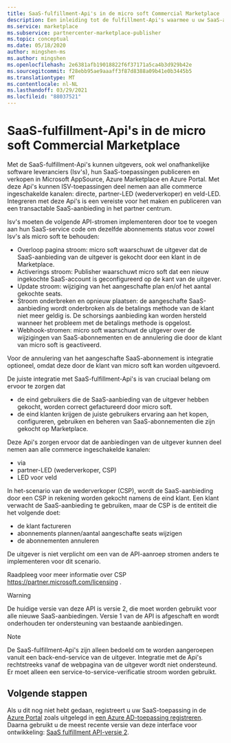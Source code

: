 ```yaml
---
title: SaaS-fulfillment-Api's in de micro soft Commercial Marketplace
description: Een inleiding tot de fulfillment-Api's waarmee u uw SaaS-aanbiedingen in Microsoft AppSource en Azure Marketplace kunt integreren.
ms.service: marketplace
ms.subservice: partnercenter-marketplace-publisher
ms.topic: conceptual
ms.date: 05/18/2020
author: mingshen-ms
ms.author: mingshen
ms.openlocfilehash: 2e6381afb19018822f6f37171a5ca4b3d929b42e
ms.sourcegitcommit: f28ebb95ae9aaaff3f87d8388a09b41e0b3445b5
ms.translationtype: MT
ms.contentlocale: nl-NL
ms.lasthandoff: 03/29/2021
ms.locfileid: "88037521"
---
```

# <a name="saas-fulfillment-apis-in-the-microsoft-commercial-marketplace"></a>SaaS-fulfillment-Api's in de micro soft Commercial Marketplace

Met de SaaS-fulfillment-Api's kunnen uitgevers, ook wel onafhankelijke software leveranciers (Isv's), hun SaaS-toepassingen publiceren en verkopen in Microsoft AppSource, Azure Marketplace en Azure Portal. Met deze Api's kunnen ISV-toepassingen deel nemen aan alle commerce ingeschakelde kanalen: directe, partner-LED (wederverkoper) en veld-LED.  Integreren met deze Api's is een vereiste voor het maken en publiceren van een transactable SaaS-aanbieding in het partner centrum.

Isv's moeten de volgende API-stromen implementeren door toe te voegen aan hun SaaS-service code om dezelfde abonnements status voor zowel Isv's als micro soft te behouden:

* Overloop pagina stroom: micro soft waarschuwt de uitgever dat de SaaS-aanbieding van de uitgever is gekocht door een klant in de Marketplace.
* Activerings stroom: Publisher waarschuwt micro soft dat een nieuw ingekochte SaaS-account is geconfigureerd op de kant van de uitgever.
* Update stroom: wijziging van het aangeschafte plan en/of het aantal gekochte seats.
* Stroom onderbreken en opnieuw plaatsen: de aangeschafte SaaS-aanbieding wordt onderbroken als de betalings methode van de klant niet meer geldig is. De schorsings aanbieding kan worden hersteld wanneer het probleem met de betalings methode is opgelost.
* Webhook-stromen: micro soft waarschuwt de uitgever over de wijzigingen van SaaS-abonnementen en de annulering die door de klant van micro soft is geactiveerd.

Voor de annulering van het aangeschafte SaaS-abonnement is integratie optioneel, omdat deze door de klant van micro soft kan worden uitgevoerd.

De juiste integratie met SaaS-fulfillment-Api's is van cruciaal belang om ervoor te zorgen dat

* de eind gebruikers die de SaaS-aanbieding van de uitgever hebben gekocht, worden correct gefactureerd door micro soft.
* de eind klanten krijgen de juiste gebruikers ervaring aan het kopen, configureren, gebruiken en beheren van SaaS-abonnementen die zijn gekocht op Marketplace.

Deze Api's zorgen ervoor dat de aanbiedingen van de uitgever kunnen deel nemen aan alle commerce ingeschakelde kanalen:

* via
* partner-LED (wederverkoper, CSP)
* LED voor veld

In het-scenario van de wederverkoper (CSP), wordt de SaaS-aanbieding door een CSP in rekening worden gekocht namens de eind klant. Een klant verwacht de SaaS-aanbieding te gebruiken, maar de CSP is de entiteit die het volgende doet:

* de klant factureren
* abonnements plannen/aantal aangeschafte seats wijzigen
* de abonnementen annuleren

De uitgever is niet verplicht om een van de API-aanroep stromen anders te implementeren voor dit scenario.

Raadpleeg voor meer informatie over CSP https://partner.microsoft.com/licensing .

>[!Warning]
>De huidige versie van deze API is versie 2, die moet worden gebruikt voor alle nieuwe SaaS-aanbiedingen. Versie 1 van de API is afgeschaft en wordt onderhouden ter ondersteuning van bestaande aanbiedingen.

>[!Note]
>De SaaS-fulfillment-Api's zijn alleen bedoeld om te worden aangeroepen vanuit een back-end-service van de uitgever. Integratie met de Api's rechtstreeks vanaf de webpagina van de uitgever wordt niet ondersteund. Er moet alleen een service-to-service-verificatie stroom worden gebruikt.

## <a name="next-steps"></a>Volgende stappen

Als u dit nog niet hebt gedaan, registreert u uw SaaS-toepassing in de [Azure Portal](https://ms.portal.azure.com) zoals uitgelegd in [een Azure AD-toepassing registreren](./pc-saas-registration.md).  Daarna gebruikt u de meest recente versie van deze interface voor ontwikkeling: [SaaS fulfillment API-versie 2](./pc-saas-fulfillment-api-v2.md).
